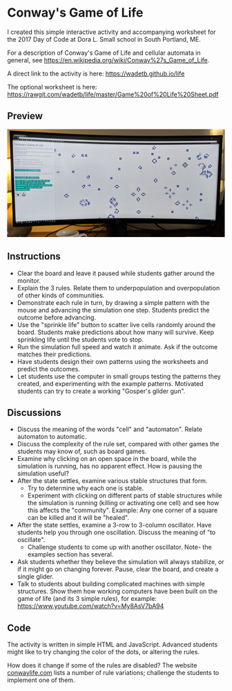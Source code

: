 # Conway's Game of Life

I created this simple interactive activity and accompanying worksheet for the 2017 Day of Code at Dora L. Small school in South Portland, ME. 

For a description of Conway's Game of Life and cellular automata in general, see https://en.wikipedia.org/wiki/Conway%27s_Game_of_Life.

A direct link to the activity is here: https://wadetb.github.io/life

The optional worksheet is here: https://rawgit.com/wadetb/life/master/Game%20of%20Life%20Sheet.pdf

## Preview

![Sample](sample.jpg)

## Instructions

* Clear the board and leave it paused while students gather around the monitor.
* Explain the 3 rules. Relate them to underpopulation and overpopulation of other kinds of communities.
* Demonstrate each rule in turn, by drawing a simple pattern with the mouse and advancing the simulation one step. Students predict the outcome before advancing.
* Use the "sprinkle life" button to scatter live cells randomly around the board. Students make predictions about how many will survive. Keep sprinkling life until the students vote to stop.
* Run the simulation full speed and watch it animate. Ask if the outcome matches their predictions.
* Have students design their own patterns using the worksheets and predict the outcomes.
* Let students use the computer in small groups testing the patterns they created, and experimenting with the example patterns. Motivated students can try to create a working "Gosper's glider gun".

## Discussions

* Discuss the meaning of the words "cell" and "automaton". Relate automaton to automatic.
* Discuss the complexity of the rule set, compared with other games the students may know of, such as board games.
* Examine why clicking on an open space in the board, while the simulation is running, has no apparent effect. How is pausing the simulation useful?
* After the state settles, examine various stable structures that form.
  * Try to determine why each one is stable.
  * Experiment with clicking on different parts of stable structures while the simulation is running (killing or activating one cell) and see how this affects the "community". Example: Any one corner of a square can be killed and it will be "healed".
* After the state settles, examine a 3-row to 3-column oscillator. Have students help you through one oscillation. Discuss the meaning of "to oscillate". 
  * Challenge students to come up with another oscillator. Note- the examples section has several.
* Ask students whether they believe the simulation will always stabilize, or if it might go on changing forever. Pause, clear the board, and create a single glider.
* Talk to students about building complicated machines with simple structures. Show them how working computers have been built on the game of life (and its 3 simple rules), for example: https://www.youtube.com/watch?v=My8AsV7bA94

## Code

The activity is written in simple HTML and JavaScript. Advanced students might like to try changing the color of the dots, or altering the rules. 

How does it change if some of the rules are disabled? The website <a href="conwaylife.com">conwaylife.com</a> lists a number of rule variations; challenge the students to implement one of them.
